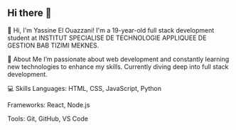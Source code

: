 ## Hi there 👋

👋 Hi, I'm Yassine El Ouazzani!
I'm a 19-year-old full stack development student at INSTITUT SPECIALISE DE TECHNOLOGIE APPLIQUEE DE GESTION BAB TIZIMI MEKNES.

🚀 About Me
I’m passionate about web development and constantly learning new technologies to enhance my skills. Currently diving deep into full stack development.

💻 Skills
Languages: HTML, CSS, JavaScript, Python

Frameworks: React, Node.js

Tools: Git, GitHub, VS Code
